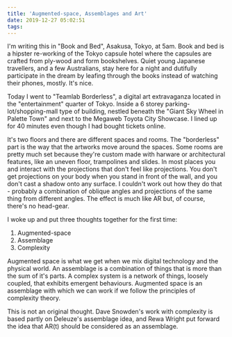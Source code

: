 ```yaml
---
title: 'Augmented-space, Assemblages and Art'
date: 2019-12-27 05:02:51
tags:
---
```


I'm writing this in "Book and Bed", Asakusa, Tokyo, at 5am. Book and bed is a hipster re-working of the Tokyo capsule hotel where the capsules are crafted from ply-wood and form bookshelves. Quiet young Japanese travellers, and a few Australians, stay here for a night and dutifully participate in the dream by leafing through the books instead of watching their phones, mostly. It's nice.

Today I went to "Teamlab Borderless", a digital art extravaganza located in the "entertainment" quarter of Tokyo. Inside a 6 storey parking-lot/shopping-mall type of building, nestled beneath the "Giant Sky Wheel in Palette Town" and next to the Megaweb Toyota City Showcase. I lined up for 40 minutes even though I had bought tickets online.

It's two floors and there are different spaces and rooms. The "borderless" part is the way that the artworks move around the spaces. Some rooms are pretty much set because they're custom made with harware or architectural features, like an uneven floor, trampolines and slides. In most places you and interact with the projections that don't feel like projections. You don't get projections on your body when you stand in front of the wall, and you don't cast a shadow onto any surface. I couldn't work out how they do that - probably a combination of oblique angles and projections of the same thing from different angles. The effect is much like AR but, of course, there's no head-gear.

I woke up and put three thoughts together for the first time:

1. Augmented-space
1. Assemblage
1. Complexity

Augmented space is what we get when we mix digital technology and the physical world. An assemblage is a combination of things that is more than the sum of it's parts. A complex system is a network of things, loosely coupled, that exhibits emergent behaviours. Augmented space is an assemblage with which we can work if we follow the principles of complexity theory.

This is not an original thought. Dave Snowden's work with complexity is based partly on Deleuze's assemblage idea, and Rewa Wright put forward the idea that AR(t) should be considered as an assemblage.